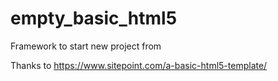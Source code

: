 # empty_basic_html5
Framework to start new project from

Thanks to https://www.sitepoint.com/a-basic-html5-template/
